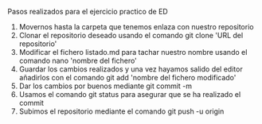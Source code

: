 Pasos realizados para el ejercicio practico de ED

1. Movernos hasta la carpeta que tenemos enlaza con nuestro repositorio
2. Clonar el repositorio deseado usando el comando git clone 'URL del repositorio'
3. Modificar el fichero listado.md para tachar nuestro nombre usando el comando nano 'nombre del fichero'
4. Guardar los cambios realizados y una vez hayamos salido del editor añadirlos con el comando git add 'nombre del  fichero modificado'
5. Dar los cambios por buenos mediante git commit -m
6. Usamos el comando git status para asegurar que se ha realizado el commit
7. Subimos el repositorio mediante el comando git push -u origin 
